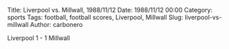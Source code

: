 Title: Liverpool vs. Millwall, 1988/11/12
Date: 1988/11/12 00:00
Category: sports
Tags: football, football scores, Liverpool, Millwall
Slug: liverpool-vs-millwall
Author: carbonero


Liverpool 1 - 1 Millwall
